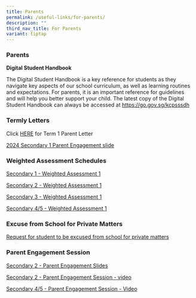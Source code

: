```yaml
---
title: Parents
permalink: /useful-links/for-parents/
description: ""
third_nav_title: For Parents
variant: tiptap
---
```

<h3>Parents</h3>
<p><strong>Digital Student Handbook</strong> 
<br>
</p>
<p>The Digital Student Handbook is a key reference for students as they navigate
key aspects of our school curriculum, as well as learning routines and
expectations. For parents, it is an important reference for guidelines
and will help you better support your child. The latest copy of the Digital
Student Handbook can always be accessed at <a href="https://go.gov.sg/kcpsssdh" rel="noopener noreferrer nofollow" target="_blank">https://go.gov.sg/kcpsssdh</a>
</p>
<p></p>
<h3>Termly Letters</h3>
<p>Click <a href="/files/2024_KCPSS_Term_1_parent_letter.pdf" rel="noopener noreferrer nofollow" target="_blank">HERE</a> for
Term 1 Parent Letter</p>
<p><a href="https://go.gov.sg/2024-secondary1-engagement-slide" rel="noopener noreferrer nofollow" target="_blank">2024 Secondary 1 Parent Engagement slide</a>
</p>
<h3>Weighted Assessment Schedules</h3>
<p><a href="/files/Useful Links/Parents/Sec_1_Weighted_Assessment_1_Dates_and_Coverage_2024.pdf" rel="noopener noreferrer nofollow" target="_blank">Secondary 1 - Weighted Assessment 1</a>
</p>
<p><a href="/files/Useful Links/Parents/Sec_2_Weighted_Assessment_1_Dates_and_Coverage_2024.pdf" rel="noopener noreferrer nofollow" target="_blank">Secondary 2 - Weighted Assessment 1</a>
</p>
<p><a href="/files/Useful Links/Parents/Sec_3_WA1_Dates_and_Coverage_2024_23Jan.pdf" rel="noopener noreferrer nofollow" target="_blank">Secondary 3 - Weighted Assessment 1</a>
</p>
<p><a href="/files/Useful Links/Parents/Sec_4_5_WA1_Dates_and_Coverage_2024_23_Jan.pdf" rel="noopener noreferrer nofollow" target="_blank">Secondary 4/5 - Weighted Assessment 1</a>
</p>
<p></p>
<h3>Excuse from School for Private Matters</h3>
<p><a href="https://go.gov.sg/kcpss-form-absence-privatereasons" rel="noopener noreferrer nofollow" target="_blank">Request for student to be excused from school for private matters</a>
</p>
<p></p>
<h3>Parent Engagement Session</h3>
<p></p>
<p><a href="/files/Useful Links/Parents/2024_School_MTPS_Sec_2_Engagement_Slides.pdf" rel="noopener noreferrer nofollow" target="_blank">Secondary 2 - Parent Engagement Slides</a>
</p>
<p><a href="https://go.gov.sg/secondary2briefingsession" rel="noopener noreferrer nofollow" target="_blank">Secondary 2 - Parent Engagement Session - video</a>
</p>
<p><a href="https://go.gov.sg/secondary4and5briefing" rel="noopener noreferrer nofollow" target="_blank">Secondary 4/5 - Parent Engagement Session - Video</a>
</p>